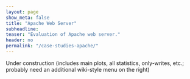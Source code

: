 ```yaml
---
layout: page
show_meta: false
title: "Apache Web Server"
subheadline:
teaser: "Evaluation of Apache web server."
header: no
permalink: "/case-studies-apache/"
---
```


Under construction (includes main plots, all statistics, only-writes, etc.; probably need an additional wiki-style menu on the right)
